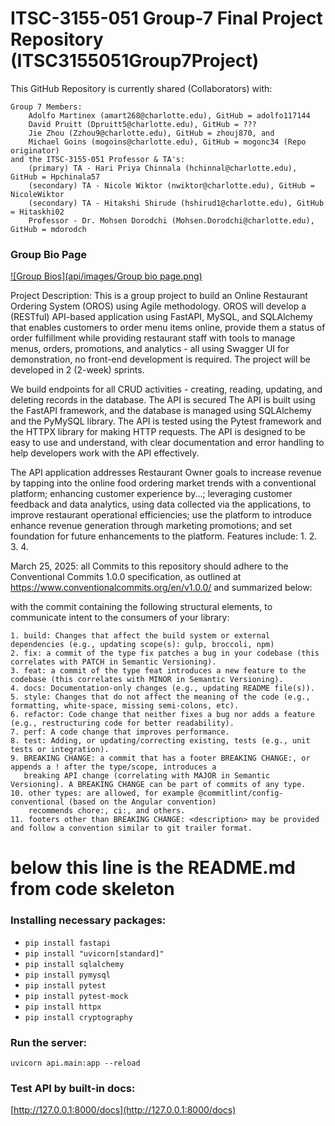 # ITSC-3155-051 Group-7 Final Project Repository (ITSC3155051Group7Project)

This GitHub Repository is currently shared (Collaborators) with:

	Group 7 Members:
		Adolfo Martinex (amart268@charlotte.edu), GitHub = adolfo117144
		David Pruitt (Dpruitt5@charlotte.edu), GitHub = ???
		Jie Zhou (Zzhou9@charlotte.edu), GitHub = zhouj870, and
		Michael Goins (mogoins@charlotte.edu), GitHub = mogonc34 (Repo originator)
	and the ITSC-3155-051 Professor & TA's:
		(primary) TA - Hari Priya Chinnala (hchinnal@charlotte.edu), GitHub = Hpchinala57
		(secondary) TA - Nicole Wiktor (nwiktor@charlotte.edu), GitHub = NicoleWiktor
		(secondary) TA - Hitakshi Shirude (hshirud1@charlotte.edu), GitHub = Hitaskhi02
		Professor - Dr. Mohsen Dorodchi (Mohsen.Dorodchi@charlotte.edu), GitHub = mdorodch

### Group Bio Page
[![Group Bios](api/images/Group bio page.png)](https://github.com/mogonc34/ITSC3155051Group7Project)

Project Description:
This is a group project to build an Online Restaurant Ordering System (OROS) using Agile methodology.  OROS will develop a (RESTful)
API-based application using FastAPI, MySQL, and SQLAlchemy that enables customers to order menu items online, provide them a status
of order fulfillment while providing restaurant staff with tools to manage menus, orders, promotions, and analytics - all using
Swagger UI for demonstration, no front-end development is required.  The project will be developed in 2 (2-week) sprints.

We build endpoints for all CRUD activities - creating, reading, updating, and deleting records in the database. The API is secured
The API is built using the FastAPI framework, and the database is managed using SQLAlchemy and the PyMySQL library. The API
is tested using the Pytest framework and the HTTPX library for making HTTP requests. The API is designed to be easy to use and understand,
with clear documentation and error handling to help developers work with the API effectively.

The API application addresses Restaurant Owner goals to increase revenue by tapping into the online food ordering market trends with a
conventional platform; enhancing customer experience by...; leveraging customer feedback and data analytics, using data collected via the applications,
to improve restaurant operational efficiencies; use the platform to introduce enhance revenue generation through marketing promotions; and set
foundation for future enhancements to the platform.
Features include:
	1. 
	2.
	3.
	4.

March 25, 2025: all Commits to this repository should adhere to the Conventional Commits 1.0.0 specification,
as outlined at https://www.conventionalcommits.org/en/v1.0.0/ and summarized below:

with the commit containing the following structural elements, to communicate intent to the consumers of your library:

	1. build: Changes that affect the build system or external dependencies (e.g., updating scope(s): gulp, broccoli, npm)
	2. fix: a commit of the type fix patches a bug in your codebase (this correlates with PATCH in Semantic Versioning).
	3. feat: a commit of the type feat introduces a new feature to the codebase (this correlates with MINOR in Semantic Versioning).
	4. docs: Documentation-only changes (e.g., updating README file(s)).
	5. style: Changes that do not affect the meaning of the code (e.g., formatting, white-space, missing semi-colons, etc).
	6. refactor: Code change that neither fixes a bug nor adds a feature (e.g., restructuring code for better readability).
	7. perf: A code change that improves performance.
	8. test: Adding, or updating/correcting existing, tests (e.g., unit tests or integration).
	9. BREAKING CHANGE: a commit that has a footer BREAKING CHANGE:, or appends a ! after the type/scope, introduces a 
	   breaking API change (correlating with MAJOR in Semantic Versioning). A BREAKING CHANGE can be part of commits of any type.
	10. other types: are allowed, for example @commitlint/config-conventional (based on the Angular convention)
		recommends chore:, ci:, and others.
	11. footers other than BREAKING CHANGE: <description> may be provided and follow a convention similar to git trailer format.


# below this line is the README.md from code skeleton

### Installing necessary packages:  
* `pip install fastapi`
* `pip install "uvicorn[standard]"`  
* `pip install sqlalchemy`  
* `pip install pymysql`
* `pip install pytest`
* `pip install pytest-mock`
* `pip install httpx`
* `pip install cryptography`
### Run the server:
`uvicorn api.main:app --reload`
### Test API by built-in docs:
[http://127.0.0.1:8000/docs](http://127.0.0.1:8000/docs)
